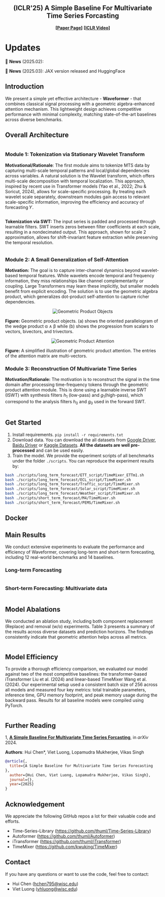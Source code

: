 <div align="center">
  <!-- <h1><b> Time-LLM </b></h1> -->
  <!-- <h2><b> Time-LLM </b></h2> -->
  <h2><b> (ICLR'25) A Simple Baseline For Multivariate Time Series Forcasting </b></h2>
</div>
<div align="center">

**[<a href="https://openreview.net/pdf?id=7oLshfEIC2">Paper Page</a>]**
**[<a href="https://iclr.cc/virtual/2024/poster/19347">ICLR Video</a>]**

</div>

# Updates

🚩 **News** (2025.02):

🚩 **News** (2025.03): JAX version released and HuggingFace 


## Introduction

We present a simple yet effective architecture - **Waveformer** - that combines classical signal processing with a geometric algebra-enhanced attention mechanism. This lightweight design achieves competitive performance with minimal complexity, matching state-of-the-art baselines across diverse benchmarks.

## Overall Architecture


<p align="center">
<img src="./figures/overall.png"  alt="" align=center />
</p>


### Module 1: Tokenization via Stationary Wavelet Transform
**Motivational/Rationale**: The first module aims to tokenize MTS data by capturing multi-scale temporal patterns and local/global dependencies across variables. A natural solution is the Wavelet transform, which offers multi-scale decomposition with temporal localization. This approach, inspired by recent use in Transformer models (Yao et al., 2022; Zhu & Soricut, 2024), allows for scale-specific processing. By treating each wavelet scale separately, downstream modules gain access to relevant scale-specific information, improving the efficiency and accuracy of forecasting 
𝑌.

<p align="center">
<img src="./figures/module_1_1.png"  alt="" align=center />
</p>


**Tokenization via SWT:** The
input series is padded and processed
through learnable filters. SWT inserts zeros between filter coefficients
at each scale, resulting in a nondecimated output. This approach,
shown for scale 2 approximation, allows for shift-invariant feature extraction while preserving the temporal
resolution.
<p align="center">
<img src="./figures/module_1_2.png"  alt="" align=center />
</p>




### Module 2: A Small Generalization of Self-Attention

**Motivation:** The goal is to capture inter-channel dynamics beyond wavelet-based temporal features. While wavelets encode temporal and frequency information, they miss relationships like channel complementarity or coupling. Large Transformers may learn these implicitly, but smaller models benefit from explicit encoding. The solution is to use the geometric algebra product, which generalizes dot-product self-attention to capture richer dependencies.

<p align="center">
  <img src="./figures/module_2_1.png" alt="Geometric Product Objects" align="center" />
</p>

**Figure:** Geometric product objects. (a) shows the oriented parallelogram of the wedge product α ∧ β while (b) shows the progression from scalars to vectors, bivectors, and trivectors.

<p align="center">
  <img src="./figures/module_2_2.png" alt="Geometric Product Attention" align="center" />
</p>

**Figure:** A simplified illustration of geometric product attention. The entries of the attention matrix are multi-vectors.


### Module 3: Reconstruction Of Multivariate Time Series
**Motivation/Rationale:** The motivation is to reconstruct the signal in the time domain after processing time-frequency tokens through the geometric product attention module. This is done using a learnable inverse SWT (ISWT) with synthesis filters $h_1$ (low-pass) and $g_1$(high-pass), which correspond to the analysis filters $h_0$ and $g_0$ used in the forward SWT.

<p align="center">
<img src="./figures/module_3_1.png"  alt="" align=center />
</p>




## Get Started

1. Install requirements. ```pip install -r requirements.txt```
2. Download data. You can download the all datasets from [Google Driver](https://drive.google.com/u/0/uc?id=1NF7VEefXCmXuWNbnNe858WvQAkJ_7wuP&export=download), [Baidu Driver](https://pan.baidu.com/share/init?surl=r3KhGd0Q9PJIUZdfEYoymg&pwd=i9iy) or [Kaggle Datasets](https://www.kaggle.com/datasets/wentixiaogege/time-series-dataset). **All the datasets are well pre-processed** and can be used easily.
3. Train the model. We provide the experiment scripts of all benchmarks under the folder `./scripts`. You can reproduce the experiment results by:

```bash
bash ./scripts/long_term_forecast/ETT_script/TimeMixer_ETTm1.sh
bash ./scripts/long_term_forecast/ECL_script/TimeMixer.sh
bash ./scripts/long_term_forecast/Traffic_script/TimeMixer.sh
bash ./scripts/long_term_forecast/Solar_script/TimeMixer.sh
bash ./scripts/long_term_forecast/Weather_script/TimeMixer.sh
bash ./scripts/short_term_forecast/M4/TimeMixer.sh
bash ./scripts/short_term_forecast/PEMS/TimeMixer.sh
```

## Docker

## Main Results
We conduct extensive experiments to evaluate the performance and efficiency of Waveformer, covering long-term and short-term forecasting, including 12 real-world benchmarks and 14 baselines.


### Long-term Forecasting

<p align="center">
<img src="./figures/long_term_forecasting.png"  alt="" align=center />
</p>

### Short-term Forecasting: Multivariate data

<p align="center">
<img src="./figures/short_term_forecasting.png"  alt="" align=center />
</p>




## Model Abalations

We conducted an ablation study, including both component replacement (Replace)
and removal (w/o) experiments. Table 3 presents a summary of the results across diverse datasets
and prediction horizons. The findings consistently indicate that geometric attention helps across all
metrics.

<p align="center">
<img src="./figures/ablation.png"  alt="" align=center />
</p>

## Model Efficiency
To provide a thorough efficiency comparison, we evaluated our model against two of the most competitive baselines: the transformer-based iTransformer Liu et al. (2024) and linear-based TimeMixer
Wang et al. (2024). Our experimental setup used a consistent batch size of 256 across all models
and measured four key metrics: total trainable parameters, inference time, GPU memory footprint,
and peak memory usage during the backward pass. Results for all baseline models were compiled
using PyTorch.

<p align="center">
<img src="./figures/efficiency.png"  alt="" align=center />
</p>




## Further Reading
1, [**A Simple Baseline For Multivariate Time Series Forcasting**](), in *arXiv* 2024.

**Authors**: Hui Chen*, Viet Luong, Lopamudra Mukherjee, Vikas Singh 

```bibtex
@article{,
  title={A Simple Baseline for Multivariate Time Series Forecasting
},
  author={Hui Chen, Viet Luong, Lopamudra Mukherjee, Vikas Singh},
  journal={},
  year={2025}
}
```

## Acknowledgement

We appreciate the following GitHub repos a lot for their valuable code and efforts.
- Time-Series-Library (https://github.com/thuml/Time-Series-Library)
- Autoformer (https://github.com/thuml/Autoformer)
- iTransformer (https://github.com/thuml/iTransformer)
- TimeMixer (https://github.com/kwuking/TimeMixer)

## Contact

If you have any questions or want to use the code, feel free to contact:
* Hui Chen (hchen795@wisc.edu)
* Viet Luong (vhluong@wisc.edu)
